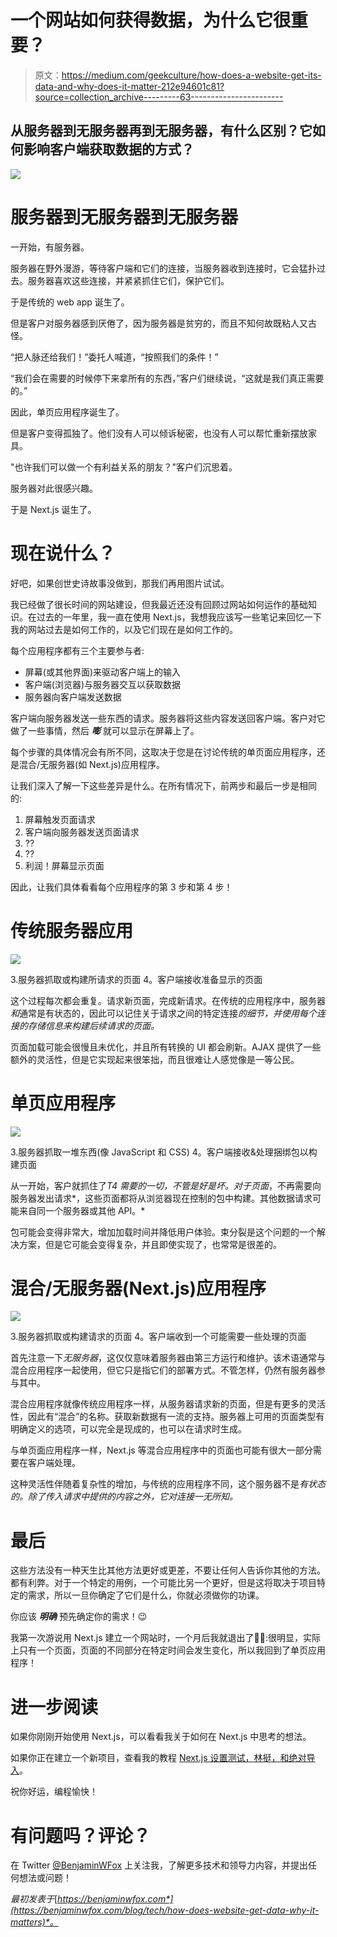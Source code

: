 # 一个网站如何获得数据，为什么它很重要？

> 原文：<https://medium.com/geekculture/how-does-a-website-get-its-data-and-why-does-it-matter-212e94601c81?source=collection_archive---------63----------------------->

## 从服务器到无服务器再到无服务器，有什么区别？它如何影响客户端获取数据的方式？

![](img/dbc789262e698c28385ded995ce2c6c8.png)

# 服务器到无服务器到无服务器

一开始，有服务器。

服务器在野外漫游，等待客户端和它们的连接，当服务器收到连接时，它会猛扑过去。服务器喜欢这些连接，并紧紧抓住它们，保护它们。

于是传统的 web app 诞生了。

但是客户对服务器感到厌倦了，因为服务器是贫穷的，而且不知何故既粘人又古怪。

“把人脉还给我们！”委托人喊道，“按照我们的条件！”

“我们会在需要的时候停下来拿所有的东西，”客户们继续说，“这就是我们真正需要的。”

因此，单页应用程序诞生了。

但是客户变得孤独了。他们没有人可以倾诉秘密，也没有人可以帮忙重新摆放家具。

"也许我们可以做一个有利益关系的朋友？"客户们沉思着。

服务器对此很感兴趣。

于是 Next.js 诞生了。

# 现在说什么？

好吧，如果创世史诗故事没做到，那我们再用图片试试。

我已经做了很长时间的网站建设，但我最近还没有回顾过网站如何运作的基础知识。在过去的一年里，我一直在使用 Next.js，我想我应该写一些笔记来回忆一下我的网站过去是如何工作的，以及它们现在是如何工作的。

每个应用程序都有三个主要参与者:

*   屏幕(或其他界面)来驱动客户端上的输入
*   客户端(浏览器)与服务器交互以获取数据
*   服务器向客户端发送数据

客户端向服务器发送一些东西的请求。服务器将这些内容发送回客户端。客户对它做了一些事情，然后 ***嘭*** 就可以显示在屏幕上了。

每个步骤的具体情况会有所不同，这取决于您是在讨论传统的单页面应用程序，还是混合/无服务器(如 Next.js)应用程序。

让我们深入了解一下这些差异是什么。在所有情况下，前两步和最后一步是相同的:

1.  屏幕触发页面请求
2.  客户端向服务器发送页面请求
3.  ??
4.  ??
5.  利润！屏幕显示页面

因此，让我们具体看看每个应用程序的第 3 步和第 4 步！

# 传统服务器应用

![](img/66a1bd9b04a771f674ef00ca0106ecf6.png)

3.服务器抓取或构建所请求的页面
4。客户端接收准备显示的页面

这个过程每次都会重复。请求新页面，完成新请求。在传统的应用程序中，服务器*和*通常是有状态的，因此可以记住关于请求之间的特定连接*的细节，并使用每个连接的存储信息来构建后续请求的页面。*

页面加载可能会很慢且未优化，并且所有转换的 UI 都会刷新。AJAX 提供了一些额外的灵活性，但是它实现起来很笨拙，而且很难让人感觉像是一等公民。

# 单页应用程序

![](img/7e89678f962df2b66bec10534deb3a54.png)

3.服务器抓取一堆东西(像 JavaScript 和 CSS)
4。客户端接收&处理捆绑包以构建页面

从一开始，客户就抓住了*T4 需要的一切，不管是好是坏。对于页面*，不再需要向服务器发出请求*，这些页面都将从浏览器现在控制的包中构建。其他数据请求可能来自同一个服务器或其他 API。*

包可能会变得非常大，增加加载时间并降低用户体验。束分裂是这个问题的一个解决方案，但是它可能会变得复杂，并且即使实现了，也常常是很差的。

# 混合/无服务器(Next.js)应用程序

![](img/4116c6e350e8bb4454bce196754c1361.png)

3.服务器抓取或构建请求的页面
4。客户端收到一个可能需要一些处理的页面

首先注意一下*无服务器*，这仅仅意味着服务器由第三方运行和维护。该术语通常与混合应用程序一起使用，但它只是指它们的部署方式。不管怎样，仍然有服务器参与其中。

混合应用程序就像传统应用程序一样，从服务器请求新的页面，但是有更多的灵活性，因此有“混合”的名称。获取新数据有一流的支持。服务器上可用的页面类型有明确定义的选项，可以完全是现成的，也可以在请求时生成。

与单页面应用程序一样，Next.js 等混合应用程序中的页面也可能有很大一部分需要在客户端处理。

这种灵活性伴随着复杂性的增加，与传统的应用程序不同，这个服务器不是*有状态的。除了传入请求中提供的内容之外，它对连接一无所知。*

# 最后

这些方法没有一种天生比其他方法更好或更差，不要让任何人告诉你其他的方法。都有利弊。对于一个特定的用例，一个可能比另一个更好，但是这将取决于项目特定的需求，所以一旦你确定了它们是什么，你就必须做你的功课。

你应该 ***明确*** 预先确定你的需求！😉

我第一次游说用 Next.js 建立一个网站时，一个月后我就退出了🤦‍♂️:很明显，实际上只有一个页面，页面的不同部分在特定时间会发生变化，所以我回到了单页应用程序！

# 进一步阅读

如果你刚刚开始使用 Next.js，可以看看我关于如何在 Next.js 中思考的想法。

如果你正在建立一个新项目，查看我的教程 [Next.js 设置测试，林挺，和绝对导入](https://benjaminwfox.com/blog/tech/nextjs-setup-config-testing-linting-absolute-imports)。

祝你好运，编程愉快！

# **有问题吗？评论？**

在 Twitter [@BenjaminWFox](https://twitter.com/BenjaminWFox) 上关注我，了解更多技术和领导力内容，并提出任何想法或问题！

*最初发表于*[*https://benjaminwfox.com*](https://benjaminwfox.com/blog/tech/how-does-website-get-data-why-it-matters)*。*